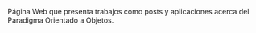 Página Web que presenta trabajos como posts y aplicaciones acerca del Paradigma Orientado a Objetos.
